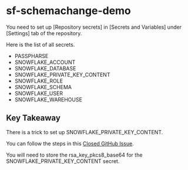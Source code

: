 # sf-schemachange-demo

You need to set up [Repository secrets] in [Secrets and Variables] under [Settings] tab of the repository.

Here is the list of all secrets.
- PASSPHARSE
- SNOWFLAKE_ACCOUNT
- SNOWFLAKE_DATABASE
- SNOWFLAKE_PRIVATE_KEY_CONTENT
- SNOWFLAKE_ROLE
- SNOWFLAKE_SCHEMA
- SNOWFLAKE_USER
- SNOWFLAKE_WAREHOUSE

## Key Takeaway
There is a trick to set up SNOWFLAKE_PRIVATE_KEY_CONTENT. 

You can follow the steps in this [Closed GitHub Issue](https://github.com/Snowflake-Labs/schemachange/issues/269). 

You will need to store the rsa_key_pkcs8_base64 for the SNOWFLAKE_PRIVATE_KEY_CONTENT secret.
